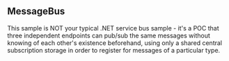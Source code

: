 ## MessageBus

This sample is NOT your typical .NET service bus sample  - it's a POC that three independent endpoints can pub/sub the same messages without knowing of each other's existence beforehand, using only a shared central subscription storage in order to register for messages of a particular type.